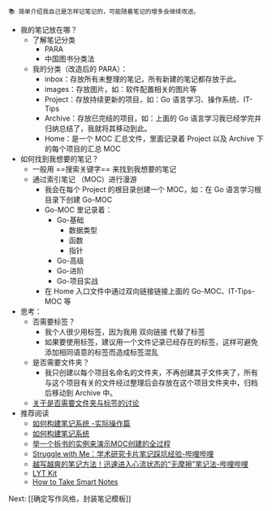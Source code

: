 
```ad-blue
📚 简单介绍我自己是怎样记笔记的，可能随着笔记的增多会继续改进。
```

- 我的笔记放在哪？
	- 了解笔记分类
		- PARA
		- 中国图书分类法
	- 我的分类（改造后的 PARA）：
		- inbox：存放所有未整理的笔记，所有新建的笔记都存放于此。
		- images：存放图片，如：软件配置相关的图片等
		- Project：存放持续更新的项目，如：Go 语言学习、操作系统、IT-Tips
		- Archive：存放已完结的项目，如：上面的 Go 语言学习我已经学完并归纳总结了，我就将其移动到此。
		- Home：是一个 MOC 汇总文件，里面记录着 Project 以及 Archive 下的每个项目的汇总 MOC
- 如何找到我想要的笔记？
	- 一般用 ==搜索关键字== 来找到我想要的笔记
	- 通过索引笔记 （MOC）进行漫游
		- 我会在每个 Project 的根目录创建一个 MOC，如：在 Go 语言学习根目录下创建 Go-MOC
		- Go-MOC 里记录着：
			- Go-基础
				- 数据类型
				- 函数
				- 指针
			- Go-高级
			- Go-进阶
			- Go-项目实战
		- 在 Home 入口文件中通过双向链接链接上面的 Go-MOC、IT-Tips-MOC 等
- 思考：
	- 否需要标签？
		- 我个人很少用标签，因为我用 双向链接 代替了标签
		- 如果要使用标签，建议用一个文件记录已经存在的标签，这样可避免添加相同语意的标签而造成标签混乱
	- 是否需要文件夹？
		- 我只创建以每个项目名命名的文件夹，不再创建其子文件夹了，所有与这个项目有关的文件经过整理后会存放在这个项目文件夹中，归档后移动到 Archive 中。
	- [关于是否需要文件夹与标签的讨论](https://forum-zh.obsidian.md/t/topic/20)
- 推荐阅读
	- [如何构建笔记系统 -实际操作篇](https://zhuanlan.zhihu.com/p/353521308)
	- [如何构建笔记系统](https://www.zhihu.com/question/23427617/answer/1461195696)
	- [举一个拆书的实例来演示MOC创建的全过程](https://www.jianshu.com/p/9f8d43924209)
	- [Struggle with Me：学术研究卡片笔记踩坑经验-哔哩哔哩](https://b23.tv/rSWuMS6)
	-  [越写越爽的笔记方法！迅速进入心流状态的“无摩擦”笔记法-哔哩哔哩](https://b23.tv/u26OzOc)
	- [LYT Kit]([https://www.linkingyourthinking.com](https://www.linkingyourthinking.com/))
	- [How to Take Smart Notes](https://mp.weixin.qq.com/s?__biz=MzU2NDI1Mzg2NQ==&mid=2247486331&idx=1&sn=4e543e1d0dec134e3cb82e756aac26e7&chksm=fc4c8ebdcb3b07ab5c06bae8f0d7ce50003ba4efc4f99cd5a2c9c650c7f7392cd4309f0b3e21&scene=178&cur_album_id=1614734168263802886#rd)

Next: [[确定写作风格，封装笔记模板]]